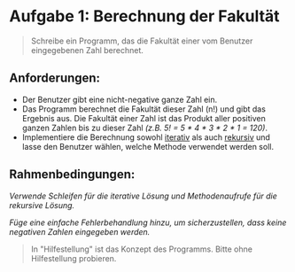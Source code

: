 # Aufgabe 1: Berechnung der Fakultät

> Schreibe ein Programm, das die Fakultät einer vom Benutzer eingegebenen Zahl berechnet.


## Anforderungen:

- Der Benutzer gibt eine nicht-negative ganze Zahl ein.
- Das Programm berechnet die Fakultät dieser Zahl (n!) und gibt das Ergebnis aus. Die Fakultät einer Zahl ist das Produkt aller positiven ganzen Zahlen bis zu dieser Zahl *(z.B. 5! = 5 * 4 * 3 * 2 * 1 = 120)*.
- Implementiere die Berechnung sowohl [iterativ](https://www.w3schools.com/java/java_iterator.asp) als auch [rekursiv](https://www.w3schools.com/java/java_recursion.asp) und lasse den Benutzer wählen, welche Methode verwendet werden soll.



## Rahmenbedingungen:

*Verwende Schleifen für die iterative Lösung und Methodenaufrufe für die rekursive Lösung.*

*Füge eine einfache Fehlerbehandlung hinzu, um sicherzustellen, dass keine negativen Zahlen eingegeben werden.*




> In "Hilfestellung" ist das Konzept des Programms. Bitte ohne Hilfestellung probieren.
